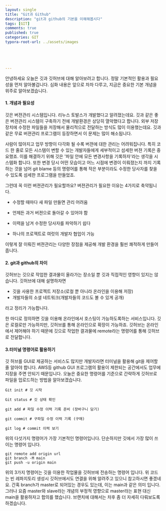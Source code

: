 ```yaml
---
layout: single
title: "Git과 Github"
description: "git과 github의 기본을 이해해봅시다"
tags: [GIT]
comments: true
published: true
categories: GIT
typora-root-url: ../assets/images





---
```


  안녕하세요 오늘은 깃과 깃허브에 대해 알아보려고 합니다. 정말 기본적인 활용과 필요성을 먼저 알아볼겁니다. 심화 내용은 앞으로 차차 다루고, 지금은 중요한 기본 개념을 위주로 알아보겠습니다.

#### 1. 개념과 필요성

 깃은 버젼관리 시스템입니다. 리누스 토발스가 개발했다고 알려졌는데요. 깃과 같은 좋은 버젼관리 시스템이 구축하기 전에 개발환경은 상당히 열악했다고 합니다. 외부 저장 장치에 수정한 파일들을 저장해서 물리적으로 전달하는 방식도 많이 이용했는데요. 깃과 같은 무료 버젼관리 프로그램이 등장하면서 이 문제는 많이 해소됩니다.

 사람이 많아지고 업무 방향이 다각화 될 수록 버젼에 대한 관리는 어려워집니다. 특히 코드 한 줄로 모든 시스템이 변할 수 있는 개발자들에게 세부적이고 섬세한 버젼 기록은 중요했죠. 이를 해결하기 위해 깃은 '파일 안에 모든 변경사항을 기록하자'라는 생각을 시스템화 합니다. 또한 변경 당시 어떤 모습이고 어느 시점에 변경이 이뤄졌는지 까지 기록하는 것을 넘어 git blame 등의 명령어를 통해 작은 부분이라도 수정한 당사자를 찾을 수 있도록 섬세한 프로그램을 만들었죠.

 그런데 꼭 이런 버젼관리가 필요할까요? 버젼관리가 필요한 이유는 4가지로 축약됩니다.

- 수정할 때마다 새 파일 만들면 관리 어려움

- 언제든 과거 버젼으로 돌아갈 수 있어야 함 
- 이력을 남겨 수정한 당사자를 파악하기 쉽다
- 하나의 프로젝트로 여럿의 개발자 협업이 가능

 이렇게 잘 이뤄진 버젼관리는 다양한 장점을 제공해 개발 환경을 훨씬 쾌적하게 만들어줍니다.



#### 2. git과 github의 차이

 깃허브는 깃으로 작업한 결과물이 올라가는 장소일 뿐 깃과 직접적인 영향이 있지는 않습니다. 깃허브에 대해 설명하자면

- 깃을 사용한 프로젝트 저장소(로컬 뿐 아니라 온라인을 이용해 저장)
- 개발자들의 소셜 네트워크(개발자들의 코드도 볼 수 있게 공개)

라고 정리가 가능합니다.

 한 마디로 정의하면 깃을 이용해 온라인에서 호스팅이 가능하도록하는 서비스입니다. 깃은 로컬로만 가능하지만, 깃허브를 통해 온라인으로 확장이 가능하죠. 깃허브는 온라인에서 제어해야 하기 때문에 깃으로 작업한 결과물에 remote라는 명령어를 통해 깃허브로 전달합니다.



#### 3.터미널 명령어로 활용하기

 깃 허브를 GUI로 제공하는 서비스도 많지만 개발자라면 터미널을 활용해 git을 제어할 줄 알아야 합니다. AWS등 github GUI 프로그램의 활용이 제한되는 공간에서도 업무에 지장을 주면 안되기 때문입니다. 오늘은 중요한 명령어를 기준으로 간략하게 깃허브로 파일을 업로드하는 방법을 알아보겠습니다.

```
Git init # 깃 시작

Git status # 깃 상태 확인

git add # 파일 수정 이력 기록 준비 (장바구니 담기)

git commit # 구파일 수정 이력 기록 (구매)

git log # commit 이력 보기
```

 위의 다섯가지 명령어가 가장 기본적인 명령어입니다. 단순하지만 깃에서 가장 많이 쓰이는 명령어 입니다.

```
git remote add origin url
git branch -M main
git push -u origin main
```

 위의 3가지 명령어는 깃을 이용한 작업물을 깃허브에 전송하는 명령어 입니다. 위 코드는 빈 레파지토리 생성시 깃허브에서도 연결을 위해 알려주고 있으니 참고하시면 좋겠네요. 간혹 branch가 master로 되어있는 경우도 있는데, 이는 main과 같은 의미 입니다. 그러나 요즘 master와 slave라는 개념의 부정적 영향으로 master라는 표현 대신 main을 활용하자고 합의를 했습니다. 브랜치에 대해서는 차후 좀 더 자세히 다뤄보도록 하겠습니다.